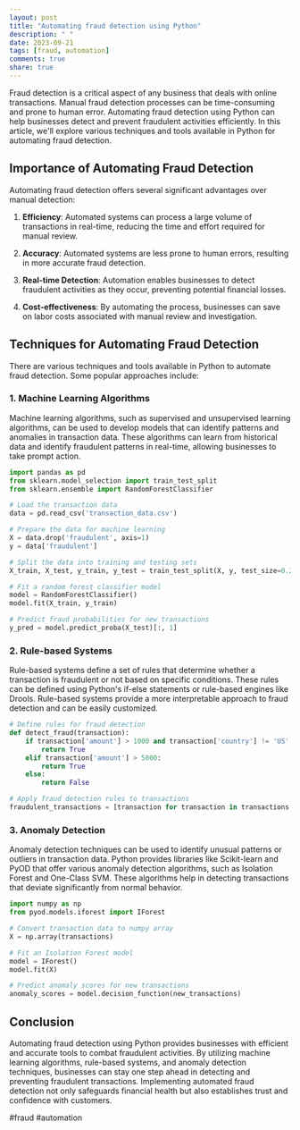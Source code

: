 ```yaml
---
layout: post
title: "Automating fraud detection using Python"
description: " "
date: 2023-09-21
tags: [fraud, automation]
comments: true
share: true
---
```


Fraud detection is a critical aspect of any business that deals with online transactions. Manual fraud detection processes can be time-consuming and prone to human error. Automating fraud detection using Python can help businesses detect and prevent fraudulent activities efficiently. In this article, we'll explore various techniques and tools available in Python for automating fraud detection.

## Importance of Automating Fraud Detection

Automating fraud detection offers several significant advantages over manual detection:

1. **Efficiency**: Automated systems can process a large volume of transactions in real-time, reducing the time and effort required for manual review.

2. **Accuracy**: Automated systems are less prone to human errors, resulting in more accurate fraud detection.

3. **Real-time Detection**: Automation enables businesses to detect fraudulent activities as they occur, preventing potential financial losses.

4. **Cost-effectiveness**: By automating the process, businesses can save on labor costs associated with manual review and investigation.

## Techniques for Automating Fraud Detection

There are various techniques and tools available in Python to automate fraud detection. Some popular approaches include:

### 1. Machine Learning Algorithms

Machine learning algorithms, such as supervised and unsupervised learning algorithms, can be used to develop models that can identify patterns and anomalies in transaction data. These algorithms can learn from historical data and identify fraudulent patterns in real-time, allowing businesses to take prompt action.

```python
import pandas as pd
from sklearn.model_selection import train_test_split
from sklearn.ensemble import RandomForestClassifier

# Load the transaction data
data = pd.read_csv('transaction_data.csv')

# Prepare the data for machine learning
X = data.drop('fraudulent', axis=1)
y = data['fraudulent']

# Split the data into training and testing sets
X_train, X_test, y_train, y_test = train_test_split(X, y, test_size=0.2)

# Fit a random forest classifier model
model = RandomForestClassifier()
model.fit(X_train, y_train)

# Predict fraud probabilities for new transactions
y_pred = model.predict_proba(X_test)[:, 1]
```

### 2. Rule-based Systems

Rule-based systems define a set of rules that determine whether a transaction is fraudulent or not based on specific conditions. These rules can be defined using Python's if-else statements or rule-based engines like Drools. Rule-based systems provide a more interpretable approach to fraud detection and can be easily customized.

```python
# Define rules for fraud detection
def detect_fraud(transaction):
    if transaction['amount'] > 1000 and transaction['country'] != 'US':
        return True
    elif transaction['amount'] > 5000:
        return True
    else:
        return False

# Apply fraud detection rules to transactions
fraudulent_transactions = [transaction for transaction in transactions if detect_fraud(transaction)]
```

### 3. Anomaly Detection

Anomaly detection techniques can be used to identify unusual patterns or outliers in transaction data. Python provides libraries like Scikit-learn and PyOD that offer various anomaly detection algorithms, such as Isolation Forest and One-Class SVM. These algorithms help in detecting transactions that deviate significantly from normal behavior.

```python
import numpy as np
from pyod.models.iforest import IForest

# Convert transaction data to numpy array
X = np.array(transactions)

# Fit an Isolation Forest model
model = IForest()
model.fit(X)

# Predict anomaly scores for new transactions
anomaly_scores = model.decision_function(new_transactions)
```

## Conclusion

Automating fraud detection using Python provides businesses with efficient and accurate tools to combat fraudulent activities. By utilizing machine learning algorithms, rule-based systems, and anomaly detection techniques, businesses can stay one step ahead in detecting and preventing fraudulent transactions. Implementing automated fraud detection not only safeguards financial health but also establishes trust and confidence with customers.

#fraud #automation